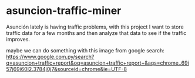 # asuncion-traffic-miner

Asunción lately is having traffic problems, with this project I want to store traffic data for a few months and then analyze that data to see if the traffic improves.

maybe we can do something with this image from google search: https://www.google.com.py/search?q=asuncion+traffic+report&oq=asuncion+traffic+report+&aqs=chrome..69i57j69i60l2.3784j0j7&sourceid=chrome&ie=UTF-8
